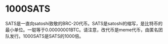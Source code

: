 # 1000SATS
SATS是一直向satoshi致敬的BRC-20代币。SATS是satoshi的缩写，是比特币的最小单位。一聪等于0.00000001BTC。请注意，改代币是meme代币，由匿名团队发行。1000SATS是SATS的1000倍。
